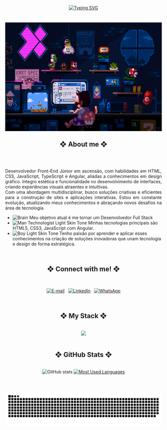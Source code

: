 
<div align="center">
    <a href="https://git.io/typing-svg"><img src="https://readme-typing-svg.demolab.com?font=Fira+Code&weight=600&size=22&pause=1000&color=940DA7&vCenter=true&width=435&lines=%E2%9D%80++%E2%97%87+++Welcome+to+my+profile+!++%E2%97%87++%E2%9D%80" alt="Typing SVG" /></a>
</div>

# 

<img align="center" alt="" height="350px" width="100%" src="src/gifs/mario.gif"> 

</br>

<h2 align="center" >❖ About me ❖ </h2> </br></br>


<!-- <img align="right" alt="garoto estudando no  computador" height="200px" width="200px" src=""> apos formatar no ps com margins transparentes colocar aqui.  -->

<div aling="center">
<p align="justify" > Desenvolvedor Front-End Júnior em ascensão, com habilidades em HTML, CSS, JavaScript, TypeScript e Angular, aliadas a conhecimentos em design gráfico. Integro estética e funcionalidade no desenvolvimento de interfaces, criando experiências visuais atraentes e intuitivas.
<br>
Com uma abordagem multidisciplinar, busco soluções criativas e eficientes para a construção de sites e aplicações interativas. Estou em constante evolução, atualizando meus conhecimentos e abraçando novos desafios na área de tecnologia.
</p>
  



- <img src="https://raw.githubusercontent.com/Tarikul-Islam-Anik/Animated-Fluent-Emojis/master/Emojis/Hand%20gestures/Brain.png" alt="Brain" width="25" height="25" /> Meu objetivo atual é me tornar um Desenvolvedor Full Stack<br/>
- <img src="https://raw.githubusercontent.com/Tarikul-Islam-Anik/Animated-Fluent-Emojis/master/Emojis/People%20with%20professions/Man%20Technologist%20Light%20Skin%20Tone.png" alt="Man Technologist Light Skin Tone" width="25" height="25" /> Minhas tecnologias principais são HTML5, CSS3, JavaScript com Angular.<br />
- <img src="https://raw.githubusercontent.com/Tarikul-Islam-Anik/Animated-Fluent-Emojis/master/Emojis/People%20with%20professions/Boy%20Light%20Skin%20Tone.png" alt="Boy Light Skin Tone" width="25" height="25" /> Tenho paixão por aprender e aplicar esses conhecimentos na criação de soluções inovadoras que unam tecnologia e design de forma estratégica.<br />
</div>



</br>


<h2 align="center" >❖ Connect with me! ❖</h2>
</br>
<div align="center">

[![E-mail](https://img.shields.io/badge/-Email-D14836?style=for-the-badge&logo=gmail&logoColor=white)](mailto:phap1802@gmail.com)&nbsp;&nbsp;
[![LinkedIn](https://img.shields.io/badge/-LinkedIn-0A66C2?style=for-the-badge&logo=linkedin&logoColor=white)](https://www.linkedin.com/in/pauloalmeidapinto/)&nbsp;&nbsp;
[![WhatsApp](https://img.shields.io/badge/-WhatsApp-25D366?style=for-the-badge&logo=whatsapp&logoColor=white)](https://wa.me/5511983994412)

</div>

</br>


<h2 align="center" >❖ My Stack ❖ </h2>
</br>
<div align="center">
<img src="https://skillicons.dev/icons?i=vscode,html,css,js,ts,angular,react,nodejs,tailwind,bootstrap,git,github,&theme=dark" />
  
</div>

            
</br>       


<div style="text-align: center;" align="center">
   
  <h2>❖ GitHub Stats ❖</h2>
  <br>
  <img src="https://github-readme-stats-git-masterrstaa-rickstaa.vercel.app/api?username=mari4souza&hide_title=true&show_icons=true&include_all_commits=false&count_private=true&line_height=25&hide=issues&bg_color=000&title_color=FF00F6&text_color=FFF&border_radius=3&border_color=36123c&icon_color=FF00F6&theme=jolly" alt="GitHub stats">

  <a href="https://github.com/mari4souza/github-readme-stats">
    <img src="https://github-readme-stats-git-masterrstaa-rickstaa.vercel.app/api/top-langs/?username=mari4souza&line_height=10&card_width=290&layout=compact&hide_title=false&count_private=true&langs_count=4&show_icons=true&title_color=FF00F6&hide=html,scss,less&bg_color=000&text_color=8B8B8B&border_radius=3&border_color=561760&count_private=true" alt="Most Used Languages">
  </a>
</div>

#
</br>

<div align="center">
<picture >
  <source media="(prefers-color-scheme: dark)" srcset="https://raw.githubusercontent.com/Dev-Phap/dev-phap/gh-pages/github-contribution-grid-snake-dark.svg">
  <source media="(prefers-color-scheme: light)" srcset="https://raw.githubusercontent.com/Dev-Phap/dev-phap/gh-pages/github-contribution-grid-snake.svg">
  <img alt="GitHub Contribution Snake Animation" src="https://raw.githubusercontent.com/Dev-Phap/dev-phap/gh-pages/github-contribution-grid-snake.svg">
</picture>
</div>